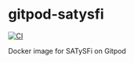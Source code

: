 # gitpod-satysfi

[![CI](https://github.com/pickoba/gitpod-satysfi/actions/workflows/ci.yml/badge.svg)](https://github.com/pickoba/gitpod-satysfi/actions/workflows/ci.yml)

Docker image for SATySFi on Gitpod
